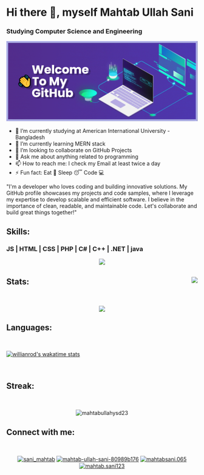 # Hi there 👋, myself Mahtab Ullah Sani
### Studying Computer Science and Engineering

[![Banner](banner.png)]()


- 🔭 I’m currently studying at American International University - Bangladesh 
- 🌱 I’m currently learning MERN stack 
- 👯 I’m looking to collaborate on GitHub Projects 
- 💬 Ask me about anything related to programming 
- 📫 How to reach me: I check my Email at least twice a day 
- ⚡ Fun fact: Eat 🍗 Sleep 😴 Code 💻 

"I'm a developer who loves coding and building innovative solutions. My GitHub profile showcases my projects and code samples, where I leverage my expertise to develop scalable and efficient software. I believe in the importance of clean, readable, and maintainable code. Let's collaborate and build great things together!"

## Skills: <br>
 ### JS  | HTML | CSS | PHP | C# | C++ | .NET | java

<p align="center">
  <a href="https://skillicons.dev">
    <img src="https://skillicons.dev/icons?i=js,html,css,php,cs,cpp,dotnet,c,bootstrap,visualstudio,vscode,java&perline=4" />
  </a>
</p>

 ## Stats: <img height="25em" src="https://komarev.com/ghpvc/?username=mahtabullahysd23&color=blueviolet&style=plastic" align = "right"/>
<br>
<p align="center">
<img height="180em" src="https://github-readme-stats.vercel.app/api?username=mahtabullahysd23&show_icons=true&theme=tokyonight&border_radius=15&card_width=500px" align = "center"/>
</p>

## Languages: 
<br>



[![willianrod's wakatime stats](https://github-readme-stats.vercel.app/api/wakatime?username=mahtab12381)](https://github.com/anuraghazra/github-readme-stats)
<br><br><br>

## Streak: 
<br>
<p align="center">
<img src="https://github-readme-streak-stats.herokuapp.com/?user=mahtabullahysd23&" alt="mahtabullahysd23"  align = "center"/>
</p>




## Connect with me: 
<br>
<p align="Center">
<a href="https://twitter.com/sani_mahtab" target="blank"><img align="center" src="https://raw.githubusercontent.com/rahuldkjain/github-profile-readme-generator/master/src/images/icons/Social/twitter.svg" alt="sani_mahtab" height="30" width="40" /></a>
<a href="https://linkedin.com/in/mahtab-ullah-sani-80989b176" target="blank"><img align="center" src="https://raw.githubusercontent.com/rahuldkjain/github-profile-readme-generator/master/src/images/icons/Social/linked-in-alt.svg" alt="mahtab-ullah-sani-80989b176" height="30" width="40" /></a>
<a href="https://fb.com/mahtabsani.065" target="blank"><img align="center" src="https://raw.githubusercontent.com/rahuldkjain/github-profile-readme-generator/master/src/images/icons/Social/facebook.svg" alt="mahtabsani.065" height="30" width="40" /></a>
<a href="https://instagram.com/mahtab.sani123" target="blank"><img align="center" src="https://raw.githubusercontent.com/rahuldkjain/github-profile-readme-generator/master/src/images/icons/Social/instagram.svg" alt="mahtab.sani123" height="30" width="40" /></a>
</p>

